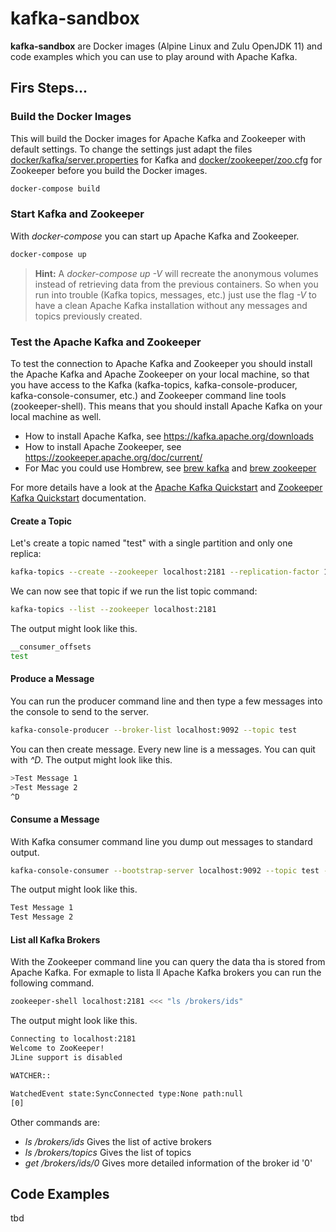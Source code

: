 # kafka-sandbox
__kafka-sandbox__ are Docker images (Alpine Linux and Zulu OpenJDK 11) and code examples which you can use to play around with Apache Kafka.

## Firs Steps...

### Build the Docker Images
This will build the Docker images for Apache Kafka and Zookeeper with default settings. To change the settings just adapt the files [docker/kafka/server.properties](server.properties) for Kafka and [docker/zookeeper/zoo.cfg](zoo.cfg) for Zookeeper before you build the Docker images.


```bash
docker-compose build
```

### Start Kafka and Zookeeper
With _docker-compose_ you can start up Apache Kafka and Zookeeper.

```bash
docker-compose up
```

> __Hint:__ A _docker-compose up -V_  will recreate the anonymous volumes instead of retrieving data from the previous containers. So when you run into trouble (Kafka topics, messages, etc.) just use the flag _-V_ to have a clean Apache Kafka installation without any messages and topics previously created.

### Test the Apache Kafka and Zookeeper
To test the connection to Apache Kafka and Zookeeper you should install the Apache Kafka and Apache Zookeeper on your local machine, so that you have access to the Kafka (kafka-topics, kafka-console-producer, kafka-console-consumer, etc.)  and Zookeeper command line tools (zookeeper-shell). This means that you should install Apache Kafka on your local machine as well.

- How to install Apache Kafka, see https://kafka.apache.org/downloads 
- How to install Apache Zookeeper, see https://zookeeper.apache.org/doc/current/
- For Mac you could use Hombrew, see [brew kafka](https://brewformulas.org/kafka) and [brew zookeeper](https://brewformulas.org/zookeeper)

For more details have a look at the [Apache Kafka Quickstart](https://kafka.apache.org/quickstart) and [Zookeeper Kafka Quickstart](https://zookeeper.apache.org/doc/current/zookeeperStarted.html) documentation.

#### Create a Topic
Let's create a topic named "test" with a single partition and only one replica:
```bash
kafka-topics --create --zookeeper localhost:2181 --replication-factor 1 --partitions 1 --topic test
```

We can now see that topic if we run the list topic command:
```bash
kafka-topics --list --zookeeper localhost:2181
```

The output might look like this.
```bash
__consumer_offsets
test
```

#### Produce a Message
You can run the producer command line and then type a few messages into the console to send to the server.

```bash
kafka-console-producer --broker-list localhost:9092 --topic test
```
You can then create message. Every new line is a messages. You can quit with _^D_. The output might look like this.
```bash
>Test Message 1
>Test Message 2
^D
```

#### Consume a Message
With Kafka consumer command line  you dump out messages to standard output.

```bash
kafka-console-consumer --bootstrap-server localhost:9092 --topic test --from-beginning
```

The output might look like this.
```bash
Test Message 1
Test Message 2
```

#### List all Kafka Brokers
With the Zookeeper command line you can query the data tha is stored from Apache Kafka. For exmaple to lista ll Apache Kafka brokers you can run the following command.

```bash
zookeeper-shell localhost:2181 <<< "ls /brokers/ids"
```

The output might look like this.
```bash
Connecting to localhost:2181
Welcome to ZooKeeper!
JLine support is disabled

WATCHER::

WatchedEvent state:SyncConnected type:None path:null
[0]
```

Other commands are:
- _ls /brokers/ids_  Gives the list of active brokers
- _ls /brokers/topics_ Gives the list of topics
- _get /brokers/ids/0_ Gives more detailed information of the broker id '0'


## Code Examples
tbd